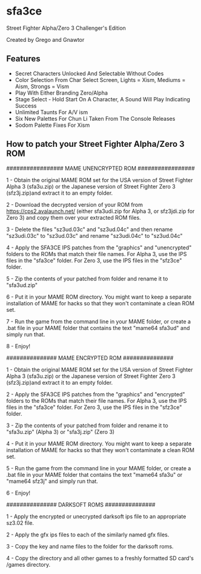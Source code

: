 # sfa3ce
Street Fighter Alpha/Zero 3 Challenger's Edition

Created by Grego and Gnawtor

## Features

 * Secret Characters Unlocked And Selectable Without Codes
 * Color Selection From Char Select Screen, Lights = Xism, Mediums = Aism, Strongs = Vism
 * Play With Either Branding Zero/Alpha
 * Stage Select - Hold Start On A Character, A Sound Will Play Indicating Success
 * Unlimited Taunts For A/V ism
 * Six New Palettes For Chun Li Taken From The Console Releases
 * Sodom Palette Fixes For Xism
 
## How to patch your Street Fighter Alpha/Zero 3 ROM

#################
 MAME UNENCRYPTED ROM
#################

1 - Obtain the original MAME ROM set for the USA version of Street Fighter Alpha 3 (sfa3u.zip) or the Japanese version of Street Fighter Zero 3 (sfz3j.zip)and extract it to an empty folder.

2 - Download the decrypted version of your ROM from https://cps2.avalaunch.net/ (either sfa3udi.zip for Alpha 3, or sfz3jdi.zip for Zero 3) and copy them over your extracted ROM files. 

3 - Delete the files "sz3ud.03c" and "sz3ud.04c" and then rename "sz3udi.03c" to "sz3ud.03c" and rename "sz3udi.04c" to "sz3ud.04c"

4 - Apply the SFA3CE IPS patches from the "graphics" and "unencrypted" folders to the ROMs that match their file names. For Alpha 3, use the IPS files in the "sfa3ce" folder. For Zero 3, use the IPS files in the "sfz3ce" folder.

5 - Zip the contents of your patched from folder and rename it to "sfa3ud.zip"

6 - Put it in your MAME ROM directory. You might want to keep a separate installation of MAME for hacks so that they won't contaminate a clean ROM set.

7 - Run the game from the command line in your MAME folder, or create a .bat file in your MAME folder that contains the text "mame64 sfa3ud" and simply run that.

8 - Enjoy!


###############
 MAME ENCRYPTED ROM
###############

1 - Obtain the original MAME ROM set for the USA version of Street Fighter Alpha 3 (sfa3u.zip) or the Japanese version of Street Fighter Zero 3 (sfz3j.zip)and extract it to an empty folder.

2 - Apply the SFA3CE IPS patches from the "graphics" and "encrypted" folders to the ROMs that match their file names. For Alpha 3, use the IPS files in the "sfa3ce" folder. For Zero 3, use the IPS files in the "sfz3ce" folder.

3 - Zip the contents of your patched from folder and rename it to "sfa3u.zip" (Alpha 3) or "sfa3j.zip" (Zero 3)

4 - Put it in your MAME ROM directory. You might want to keep a separate installation of MAME for hacks so that they won't contaminate a clean ROM set.

5 - Run the game from the command line in your MAME folder, or create a .bat file in your MAME folder that contains the text "mame64 sfa3u" or "mame64 sfz3j" and simply run that.

6 - Enjoy!

###############
 DARKSOFT ROMS
###############

1 - Apply the encrypted or unecrypted darksoft ips file to an appropriate sz3.02 file.

2 - Apply the gfx ips files to each of the similarly named gfx files.

3 - Copy the key and name files to the folder for the darksoft roms.

4 - Copy the directory and all other games to a freshly formatted SD card's /games directory.